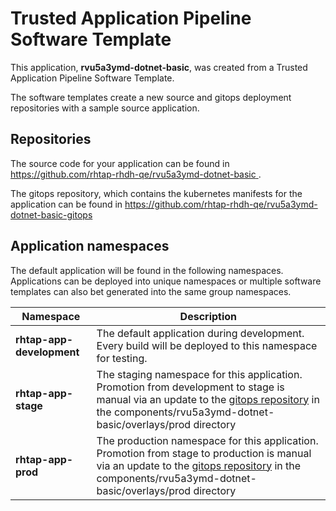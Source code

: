 # Trusted Application Pipeline Software Template

This application, **rvu5a3ymd-dotnet-basic**, was created from a Trusted Application Pipeline Software Template.

The software templates create a new source and gitops deployment repositories with a sample source application. 

## Repositories

The source code for your application can be found in [https://github.com/rhtap-rhdh-qe/rvu5a3ymd-dotnet-basic ](https://github.com/rhtap-rhdh-qe/rvu5a3ymd-dotnet-basic ).
 
The gitops repository, which contains the kubernetes manifests for the application can be found in 
[https://github.com/rhtap-rhdh-qe/rvu5a3ymd-dotnet-basic-gitops ](https://github.com/rhtap-rhdh-qe/rvu5a3ymd-dotnet-basic-gitops ) 

## Application namespaces 

The default application will be found in the following namespaces. Applications can be deployed into unique namespaces or multiple software templates can also bet generated into the same group namespaces.  

|  Namespace   |  Description   |  
| -------- | -------- |   
| **rhtap-app-development** | The default application during development. Every build will be deployed to this namespace for testing. | 
| **rhtap-app-stage** | The staging namespace for this application. Promotion from development to stage is manual via an update to the [gitops repository](https://github.com/rhtap-rhdh-qe/rvu5a3ymd-dotnet-basic-gitops ) in the components/rvu5a3ymd-dotnet-basic/overlays/prod directory |  
| **rhtap-app-prod** | The production namespace for this application. Promotion from stage to production is manual via an update to the [gitops repository](https://github.com/rhtap-rhdh-qe/rvu5a3ymd-dotnet-basic-gitops ) in the components/rvu5a3ymd-dotnet-basic/overlays/prod directory | 